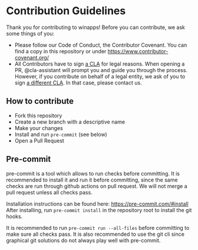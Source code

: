 # Contribution Guidelines

Thank you for contributing to winapps! Before you can contribute, we ask some things of you:

- Please follow our Code of Conduct, the Contributor Covenant. You can find a copy in this repository or under https://www.contributor-covenant.org/
- All Contributors have to sign [a CLA](https://gist.github.com/oskardotglobal/35f0a72eb45fcc7087e535561383dbc5) for legal reasons. When opening a PR, @cla-assistant will prompt you and guide you through the process. However, if you contribute on behalf of a legal entity, we ask of you to sign [a different CLA](https://gist.github.com/oskardotglobal/75a8cc056e56a439fa6a1551129ae47f). In that case, please contact us.

## How to contribute

- Fork this repository
- Create a new branch with a descriptive name
- Make your changes
- Install and run `pre-commit` (see below)
- Open a Pull Request

## Pre-commit

pre-commit is a tool which allows to run checks before committing.
It is recommended to install it and run it before committing, since the same checks
are run through github actions on pull request. We will not merge a pull request unless all checks pass.

Installation instructions can be found here: https://pre-commit.com/#install <br>
After installing, run `pre-commit install` in the repository root to install the git hooks.

It is recommended to run `pre-commit run --all-files` before committing to make sure all checks pass.  It is also recommended to use the git cli since graphical git solutions do not always play well with pre-commit.
